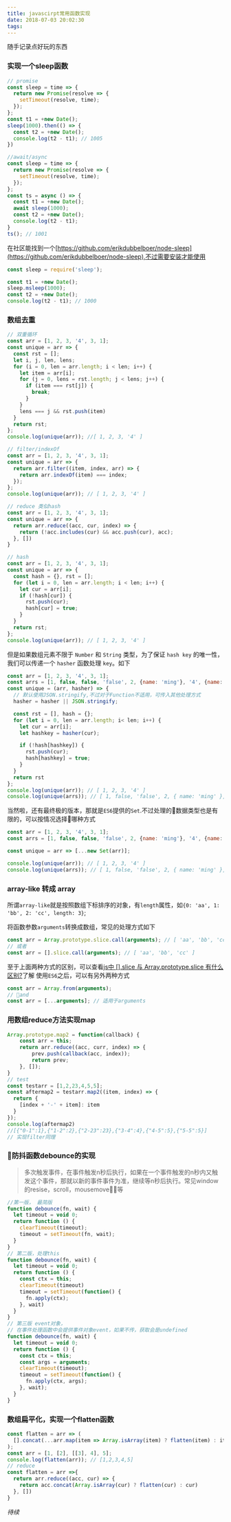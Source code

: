 ```yaml
---
title: javascirpt常用函数实现
date: 2018-07-03 20:02:30
tags:
---
```

随手记录点好玩的东西
### 实现一个sleep函数

```js
// promise
const sleep = time => {
  return new Promise(resolve => {
    setTimeout(resolve, time);
  });
};
const t1 = +new Date();
sleep(1000).then(() => {
  const t2 = +new Date();
  console.log(t2 - t1); // 1005
})
```
```js
//await/async
const sleep = time => {
  return new Promise(resolve => {
    setTimeout(resolve, time);
  });
};
const ts = async () => {
  const t1 = +new Date();
  await sleep(1000);
  const t2 = +new Date();
  console.log(t2 - t1);
}
ts(); // 1001
```
在社区能找到一个[https://github.com/erikdubbelboer/node-sleep](https://github.com/erikdubbelboer/node-sleep),不过需要安装才能使用

```js
const sleep = require('sleep');

const t1 = +new Date();
sleep.msleep(1000);
const t2 = +new Date();
console.log(t2 - t1); // 1000
```

### 数组去重

```js
// 双重循环
const arr = [1, 2, 3, '4', 3, 1];
const unique = arr => {
  const rst = [];
  let i, j, len, lens;
  for (i = 0, len = arr.length; i < len; i++) {
    let item = arr[i];
    for (j = 0, lens = rst.length; j < lens; j++) {
      if (item === rst[j]) {
        break;
      }
    }
    lens === j && rst.push(item)
  }
  return rst;
};
console.log(unique(arr)); //[ 1, 2, 3, '4' ]
```
```js
// filter/indexOf
const arr = [1, 2, 3, '4', 3, 1];
const unique = arr => {
  return arr.filter((item, index, arr) => {
    return arr.indexOf(item) === index;
  });
};
console.log(unique(arr)); // [ 1, 2, 3, '4' ]
```
```js
// reduce 类似hash
const arr = [1, 2, 3, '4', 3, 1];
const unique = arr => {
  return arr.reduce((acc, cur, index) => {
    return (!acc.includes(cur) && acc.push(cur), acc);
  }, [])
}
```
```js
// hash
const arr = [1, 2, 3, '4', 3, 1];
const unique = arr => {
  const hash = {}, rst = [];
  for (let i = 0, len = arr.length; i < len; i++) {
    let cur = arr[i];
    if (!hash[cur]) {
      rst.push(cur);
      hash[cur] = true;
    }
  }
  return rst;
};
console.log(unique(arr)); // [ 1, 2, 3, '4' ]
```
但是如果数组元素不限于 `Number` 和 `String` 类型，为了保证 `hash key` 的唯一性，我们可以传递一个 `hasher` 函数处理 `key`。如下

```js
const arr = [1, 2, 3, '4', 3, 1];
const arrs = [1, false, false, 'false', 2, {name: 'ming'}, '4', {name: 'ming'}, 1];
const unique = (arr, hasher) => {
  // 默认使用JSON.stringify,不过对于Function不适用，可传入其他处理方式
  hasher = hasher || JSON.stringify;

  const rst = [], hash = {};
  for (let i = 0, len = arr.length; i< len; i++) {
    let cur = arr[i];
    let hashkey = hasher(cur);

    if (!hash[hashkey]) {
      rst.push(cur);
      hash[hashkey] = true;
    }
  }
  return rst
};
console.log(unique(arr)); // [ 1, 2, 3, '4' ]
console.log(unique(arrs)); // [ 1, false, 'false', 2, { name: 'ming' }, '4' ]
```
当然啦，还有最终极的版本，那就是`ES6`提供的`Set`.不过处理的数据类型也是有限的，可以按情况选择哪种方式
```js
const arr = [1, 2, 3, '4', 3, 1];
const arrs = [1, false, false, 'false', 2, {name: 'ming'}, '4', {name: 'ming'}, 1];

const unique = arr => [...new Set(arr)];

console.log(unique(arr)); // [ 1, 2, 3, '4' ]
console.log(unique(arrs)); // [ 1, false, 'false', 2, { name: 'ming' }, '4', { name: 'ming' } ] 不符合预期
```
### array-like 转成 array
所谓`array-like`就是按照数组下标排序的对象，有`length`属性，如`{0: 'aa', 1: 'bb', 2: 'cc', length: 3}`;

将函数参数`arguments`转换成数组，常见的处理方式如下
```js
const arr = Array.prototype.slice.call(arguments); // [ 'aa', 'bb', 'cc' ]
// 或者
const arr = [].slice.call(arguments); // [ 'aa', 'bb', 'cc' ]
```
至于上面两种方式的区别，可以查看[js中 [].slice 与 Array.prototype.slice 有什么区别?](https://www.zhihu.com/question/46724226)了解
使用`ES6`之后，可以有另外两种方式
```js
const arr = Array.from(arguments);
// and
const arr = [...arguments]; // 适用于arguments
```

### 用数组reduce方法实现map
```js
Array.prototype.map2 = function(callback) {
    const arr = this;
    return arr.reduce((acc, curr, index) => {
        prev.push(callback(acc, index));
        return prev;
    }, []);
}
// test
const testarr = [1,2,23,4,5,5];
const aftermap2 = testarr.map2((item, index) => {
  return {
    [index + '-' + item]: item
  }
});
console.log(aftermap2)
//[{"0-1":1},{"1-2":2},{"2-23":23},{"3-4":4},{"4-5":5},{"5-5":5}]
// 实现filter同理
```

### 防抖函数debounce的实现

> 多次触发事件，在事件触发n秒后执行，如果在一个事件触发的n秒内又触发这个事件，那就以新的事件事件为准，继续等n秒后执行。常见window的resise，scroll，mousemove等

```js
//第一版， 最简版
function debounce(fn, wait) {
  let timeout = void 0;
  return function () {
    clearTimeout(timeout);
    timeout = setTimeout(fn, wait);
  }
}
// 第二版，处理this
function debounce(fn, wait) {
  let timeout = void 0;
  return function () {
    const ctx = this;
    clearTimeout(timeout)
    timeout = setTimeout(function() {
      fn.apply(ctx);
    }, wait)
  }
}
// 第三版 event对象，
// 在事件处理函数中会提供事件对象event，如果不传，获取会是undefined
function debounce(fn, wait) {
  let timeout = void 0;
  return function () {
    const ctx = this;
    const args = arguments;
    clearTimeout(timeout);
    timeout = setTimeout(function() {
      fn.apply(ctx, args);
    }, wait);
  }
}
```
### 数组扁平化，实现一个flatten函数
```js
const flatten = arr => (
  [].concat(...arr.map(item => Array.isArray(item) ? flatten(item) : item))
);
const arr = [1, [2], [[3], 4], 5];
console.log(flatten(arr)); // [1,2,3,4,5]
// reduce
const flatten = arr =>{
  return arr.reduce((acc, cur) => {
    return acc.concat(Array.isArray(cur) ? flatten(cur) : cur)
  }, [])
}
```
_待续_